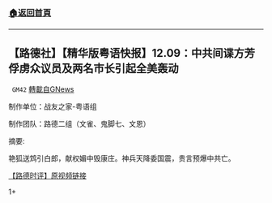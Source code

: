 ###  [:house:返回首頁](https://github.com/ourhimalayas/txt)
---

## 【路德社】【精华版粤语快报】12.09：中共间谍方芳俘虏众议员及两名市长引起全美轰动
` GM42` [轉載自GNews](https://gnews.org/zh-hans/637921/)

制作单位：战友之家-粤语组

制作团队：路德二组（文雀、鬼脚七、文恩）



摘要:

艳狐送鸩引白郎，献权媚中毁康庄。神兵天降委国震，贵言预爆中共亡。

[【路德时评】原视频链接](https://youtu.be/dpM4a_he0mw)

1+
